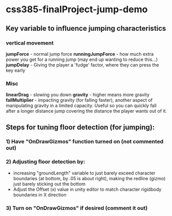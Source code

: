 # css385-finalProject-jump-demo

## Key variable to influence jumping characteristics
### vertical movement
**jumpForce** - normal jump force
**runningJumpForce** - how much extra power you get for a running jump (may end up wanting to reduce this...)
**jumpDelay** - Giving the player a 'fudge' factor, where they can press the key early

### Misc
**linearDrag** - slowing you down
**gravity** -  higher means more gravity
**fallMultiplier** - impacting gravity (for falling faster), another aspect of manipulating gravity in a limited capacity. Useful so you can quickly fall after a longer distance jump covering the distance the player wants out of it.


## Steps for tuning floor detection (for jumping):
### 1) Have "OnDrawGizmos" function turned on (not commented out)
### 2) Adjusting floor detection by:
- increasing "groundLength" variable to just barely exceed character boundaries (at bottom, by .05 is about right), making the redline (gizmo) just barely sticking out the bottom
- Adjust the Offset (x) value in unity editor to match character rigidbody boundaries in X direction
### 3) Turn on "OnDrawGizmos" if desired (comment it out)
